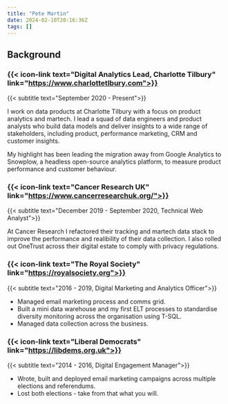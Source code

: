 ```yaml
---
title: "Pete Martin"
date: 2024-02-10T20:16:36Z
tags: []
---
```


## Background

### {{< icon-link text="Digital Analytics Lead, Charlotte Tilbury" link="https://www.charlottetlbury.com">}}

{{< subtitle text="September 2020 - Present">}}

I work on data products at Charlotte Tilbury with a focus on product analytics and martech. I lead a squad of data engineers and product analysts who build data models and deliver insights to a wide range of stakeholders, including product, performance marketing, CRM and customer insights.

My highlight has been leading the migration away from Google Analytics to Snowplow, a headless open-source analytics platform, to measure product performance and customer behaviour.

### {{< icon-link text="Cancer Research UK" link="https://www.cancerresearchuk.org/">}}

{{< subtitle text="December 2019 - September 2020, Technical Web Analyst">}}

At Cancer Research I refactored their tracking and martech data stack to improve the performance and realibility of their data collection. I also rolled out OneTrust across their digital estate to comply with privacy regulations.

### {{< icon-link text="The Royal Society" link="https://royalsociety.org">}}

{{< subtitle text="2016 - 2019, Digital Marketing and Analytics Officer">}}

* Managed email marketing process and comms grid.
* Built a mini data warehouse and my first ELT processes to standardise diversity monitoring across the organisation using T-SQL.
* Managed data collection across the business.

### {{< icon-link text="Liberal Democrats" link="https://libdems.org.uk">}}

{{< subtitle text="2014 - 2016, Digital Engagement Manager">}}

* Wrote, built and deployed email marketing campaigns across multiple elections and referendums. 
* Lost both elections - take from that what you will.
